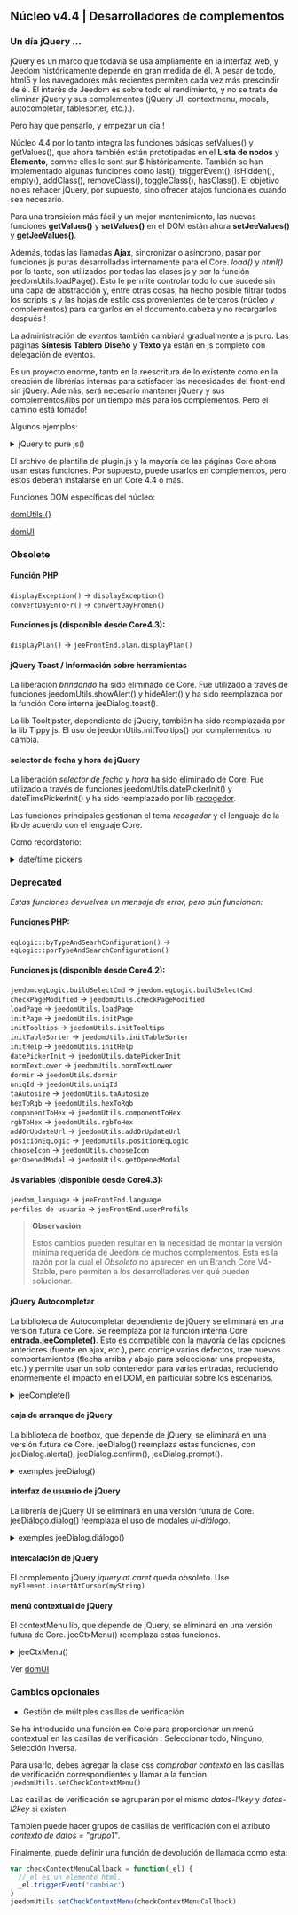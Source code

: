 ## Núcleo v4.4 | Desarrolladores de complementos

### Un día jQuery ...

jQuery es un marco que todavía se usa ampliamente en la interfaz web, y Jeedom históricamente depende en gran medida de él. A pesar de todo, html5 y los navegadores más recientes permiten cada vez más prescindir de él. El interés de Jeedom es sobre todo el rendimiento, y no se trata de eliminar jQuery y sus complementos (jQuery UI, contextmenu, modals, autocompletar, tablesorter, etc.).).

Pero hay que pensarlo, y empezar un día !

Núcleo 4.4 por lo tanto integra las funciones básicas setValues() y getValues(), que ahora también están prototipadas en el **Lista de nodos** y **Elemento**, comme elles le sont sur $.históricamente. También se han implementado algunas funciones como last(), triggerEvent(), isHidden(), empty(), addClass(), removeClass(), toggleClass(), hasClass(). El objetivo no es rehacer jQuery, por supuesto, sino ofrecer atajos funcionales cuando sea necesario.

Para una transición más fácil y un mejor mantenimiento, las nuevas funciones **getValues()** y **setValues()** en el DOM están ahora **setJeeValues()** y **getJeeValues()**.

Además, todas las llamadas **Ajax**, sincronizar o asíncrono, pasar por funciones js puras desarrolladas internamente para el Core. *load()* y *html()* por lo tanto, son utilizados por todas las clases js y por la función jeedomUtils.loadPage(). Esto le permite controlar todo lo que sucede sin una capa de abstracción y, entre otras cosas, ha hecho posible filtrar todos los scripts js y las hojas de estilo css provenientes de terceros (núcleo y complementos) para cargarlos en el documento.cabeza y no recargarlos después !

La administración de *eventos* también cambiará gradualmente a js puro. Las paginas **Síntesis** **Tablero** **Diseño** y **Texto** ya están en js completo con delegación de eventos.

Es un proyecto enorme, tanto en la reescritura de lo existente como en la creación de librerías internas para satisfacer las necesidades del front-end sin jQuery. Además, será necesario mantener jQuery y sus complementos/libs por un tiempo más para los complementos. Pero el camino está tomado!

Algunos ejemplos:

<details>

  <summary markdown="span">jQuery to pure js()</summary>

  ~~~ js
  {% raw %}
  //jQuery:
  $('#table_objectSummary tbody').append(tr)
  $('#table_objectSummary tbody tr').last().setValues(_summary, '.objectSummaryAttr')

  //js puro:
  document.querySelector('#table_objectSummary tbody').insertAdjacentHTML('antes del final', tr)
  document.querySelectorAll('#table_objectSummary tbody tr').last().setJeeValues(_resumen, '.objectSummaryAttr')

  //jQuery:
  var eqId = $('.eqLogicAttr[data-l1key=id]').valor()
  var configuración = $('#config').getValues('.configKey')[0]
  var expresión = $(this).closest('.actionOnMessage').getValues('.expressionAttr')

  //js puro:
  var eqId = document.querySelector('.eqLogicAttr[data-l1key="id"]').jeeValue()
  var config = documento.getElementById('config').getJeeValues('.configKey')[0]
  var expresión = this.closest('.actionOnMessage').getJeeValues('.expressionAttr')

  //jQuery:
  addMyTr: función(_datos) {
    var tr = ' <tr>'
    tr += ' <td>'
    tr += ' </td>'
    tr += ' </tr>'
    let nuevaFila = $(tr)
    newRow.setValues(data, '.mytrDataAttr')
    $('#table_stuff tbody').append(newRow)
    // devuelve fila nueva
  }

  //js puro:
  addMyTr: función(_datos) {
    var tr = ' <tr>'
    tr += ' <td>'
    tr += ' </td>'
    tr += ' </tr>'
    let newRow = document.createElement('tr')
    newRow.innerHTML = tr
    newRow.setJeeValues(_data, '.mytrDataAttr')
    document.getElementById('table_stuff').querySelector('tbody').appendChild(newRow)
    // devuelve fila nueva
  }

  //jQuery:
  $(function(){
    console.log('Dom listo!')
  })

  // Corejs:
  domUtils(función(){
    console.log('Dom listo!')
  })

  {% endraw %}
  ~~~

</details>

El archivo de plantilla de plugin.js y la mayoría de las páginas Core ahora usan estas funciones. Por supuesto, puede usarlos en complementos, pero estos deberán instalarse en un Core 4.4 o más.

Funciones DOM específicas del núcleo:

[domUtils {}](https://github.com/jeedom/core/blob/alpha/core/dom/dom.utils.js)

[domUI](https://github.com/jeedom/core/blob/alpha/core/dom/dom.ui.js)



### Obsolete

#### Función PHP

`displayException()` -> `displayException()`  
`convertDayEnToFr()` -> `convertDayFromEn()`

#### Funciones js (disponible desde Core4.3):

`displayPlan()` -> `jeeFrontEnd.plan.displayPlan()`

#### jQuery Toast / Información sobre herramientas

La liberación *brindando* ha sido eliminado de Core. Fue utilizado a través de funciones jeedomUtils.showAlert() y hideAlert() y ha sido reemplazada por la función Core interna jeeDialog.toast().

La lib Tooltipster, dependiente de jQuery, también ha sido reemplazada por la lib Tippy js. El uso de jeedomUtils.initTooltips() por complementos no cambia.

#### selector de fecha y hora de jQuery

La liberación *selector de fecha y hora* ha sido eliminado de Core. Fue utilizado a través de funciones jeedomUtils.datePickerInit() y dateTimePickerInit() y ha sido reemplazado por lib [recogedor](https://flatpickr.js.org/).

Las funciones principales gestionan el tema *recogedor* y el lenguaje de la lib de acuerdo con el lenguaje Core.

Como recordatorio:

<details>

  <summary markdown="span">date/time pickers</summary>

  ~~~
  {% raw %}
  <input id="myDate" class="in_datepicker"/>
  <input id="myTime" class="in_timepicker"/>
  <input id="myCustomDatetime"/>
  {% endraw %}
  ~~~

  ~~~ js
  {% raw %}
  jeedomUtils.datePickerInit() //Iniciar todo input.in_datepicker
  jeedomUtils.dateTimePickerInit() //Iniciar todo input.in_timepicker

  jeedomUtils.datePickerInit('Ymd H:i:00', '#myCustomDatetime') //Iniciará la entrada myCustomDatetime con formato personalizado
  {% endraw %}
  ~~~

</details>



### Deprecated

*Estas funciones devuelven un mensaje de error, pero aún funcionan:*

#### Funciones PHP:

`eqLogic::byTypeAndSearhConfiguration()` -> `eqLogic::porTypeAndSearchConfiguration()`  

#### Funciones js (disponible desde Core4.2):

`jeedom.eqLogic.buildSelectCmd` -> `jeedom.eqLogic.buildSelectCmd`  
`checkPageModified` -> `jeedomUtils.checkPageModified`  
`loadPage` -> `jeedomUtils.loadPage`  
`initPage` -> `jeedomUtils.initPage`  
`initTooltips` -> `jeedomUtils.initTooltips`  
`initTableSorter` -> `jeedomUtils.initTableSorter`  
`initHelp` -> `jeedomUtils.initHelp`  
`datePickerInit` -> `jeedomUtils.datePickerInit`  
`normTextLower` -> `jeedomUtils.normTextLower`  
`dormir` -> `jeedomUtils.dormir`  
`uniqId` -> `jeedomUtils.uniqId`  
`taAutosize` -> `jeedomUtils.taAutosize`  
`hexToRgb` -> `jeedomUtils.hexToRgb`  
`componentToHex` -> `jeedomUtils.componentToHex`  
`rgbToHex` -> `jeedomUtils.rgbToHex`  
`addOrUpdateUrl` -> `jeedomUtils.addOrUpdateUrl`  
`posiciónEqLogic` -> `jeedomUtils.positionEqLogic`  
`chooseIcon` -> `jeedomUtils.chooseIcon`  
`getOpenedModal` -> `jeedomUtils.getOpenedModal`  

#### Js variables (disponible desde Core4.3):

`jeedom_language` -> `jeeFrontEnd.language`  
`perfiles de usuario` -> `jeeFrontEnd.userProfils`

> **Observación**
>
> Estos cambios pueden resultar en la necesidad de montar la versión mínima requerida de Jeedom de muchos complementos. Esta es la razón por la cual el *Obsoleto* no aparecen en un Branch Core V4-Stable, pero permiten a los desarrolladores ver qué pueden solucionar.

#### jQuery Autocompletar

La biblioteca de Autocompletar dependiente de jQuery se eliminará en una versión futura de Core. Se reemplaza por la función interna Core **entrada.jeeComplete()**. Esto es compatible con la mayoría de las opciones anteriores (fuente en ajax, etc.), pero corrige varios defectos, trae nuevos comportamientos (flecha arriba y abajo para seleccionar una propuesta, etc.) y permite usar un solo contenedor para varias entradas, reduciendo enormemente el impacto en el DOM, en particular sobre los escenarios.

<details>

  <summary markdown="span">jeeComplete()</summary>

  ~~~ js
  {% raw %}
  //jQuery:
  $('input.auto').autocomplete({
    minLength: 1,
    source: dataArray
  })

  // Corejs:
  documento.querySelector('input.auto').jeeComplete({
    minLength: 1,
    source: dataArray
  })
  {% endraw %}
  ~~~

</details>

#### caja de arranque de jQuery

La biblioteca de bootbox, que depende de jQuery, se eliminará en una versión futura de Core. jeeDialog() reemplaza estas funciones, con jeeDialog.alerta(), jeeDialog.confirm(), jeeDialog.prompt().

<details>

  <summary markdown="span">exemples jeeDialog()</summary>

  ~~~ js
  {% raw %}
  si (condición) {
    jeeDialog.alert('Esto está mal amigo!')
    return
  }

  jeeDialog.prompt('Ingrese el nuevo nombre:', función(resultado) {
    si (resultado !== null) {
      //Hacer cosas
    }
  })

  jeeDialog.confirm('¿Realmente desea eliminar este?', función(resultado) {
    si (resultado) {
      //Hacer cosas
    } más {
      //Hacer otras cosas
    }
  })

  {% endraw %}
  ~~~

</details>

#### interfaz de usuario de jQuery

La librería de jQuery UI se eliminará en una versión futura de Core. jeeDiálogo.dialog() reemplaza el uso de modales *ui-diálogo*.

<details>

  <summary markdown="span">exemples jeeDialog.diálogo()</summary>

  ~~~ js
  {% raw %}
  //jQueryUI:
  $('#md_modal').dialog({
    title: "{{Administracion del sistema}}"
  }).carga('index.php?v=d&modal=sistema.acción').dialog('abrir')

  //Núcleo jeeDialog:
  jeeDialog.diálogo({
    title: '{{Administracion del sistema}}',
    contentUrl: 'índice.php?v=d&modal=sistema.acción'
  })

  {% endraw %}
  ~~~

</details>

#### intercalación de jQuery

El complemento jQuery *jquery.at.caret* queda obsoleto. Use `myElement.insertAtCursor(myString)`

#### menú contextual de jQuery

El contextMenu lib, que depende de jQuery, se eliminará en una versión futura de Core. jeeCtxMenu() reemplaza estas funciones.

<details>

  <summary markdown="span">jeeCtxMenu()</summary>

  ~~~ js
  {% raw %}
  var myCtxMenu = new jeeCtxMenu({
    selector: '.nav.nav-tabs li', //Obligatorio!
    appendTo: 'div#div_pageContainer',
    className: '', //Agregado al menucontainer
    items: {
      uniqueNameID: {
        name: '{{Mi artículo}}',
        isHtmlName: false,
        icon: 'fas fa engranajes',
        className: '', //Añadido al contenedor de artículos
        callback: function(key, opt) { //Devolución de llamada del artículo
        }
      },
      sep1: '-----',
    },
    callback: function(key, opt) { // Devolución de llamada predeterminada si no se establece en el elemento
    }
    //isDisable: false,
    /*
    events: {
      show: función (optar) {
      },
      hide: función (optar) {
      }
    },
    */
    /*
    build: función (disparador) {
      elementos de menú contextual var = {}
      devolver {
        callback: función (clave, opciones, evento) {
          //Configurar elementos...
        }
      },
      items: contextmenuitems
    },
    position: función(opc, x, y) {
    },
    */
  })

  {% endraw %}
  ~~~

</details>

Ver [domUI](https://github.com/jeedom/core/blob/alpha/core/dom/dom.ui.js)


### Cambios opcionales

- Gestión de múltiples casillas de verificación

Se ha introducido una función en Core para proporcionar un menú contextual en las casillas de verificación : Seleccionar todo, Ninguno, Selección inversa.

Para usarlo, debes agregar la clase css *comprobar contexto* en las casillas de verificación correspondientes y llamar a la función ``jeedomUtils.setCheckContextMenu()``

Las casillas de verificación se agruparán por el mismo *datos-l1key* y *datos-l2key* si existen.

También puede hacer grupos de casillas de verificación con el atributo *contexto de datos = "grupo1"*.

Finalmente, puede definir una función de devolución de llamada como esta:

````js
var checkContextMenuCallback = function(_el) {
  //_el es un elemento html.
  _el.triggerEvent('cambiar')
}
jeedomUtils.setCheckContextMenu(checkContextMenuCallback)
````

